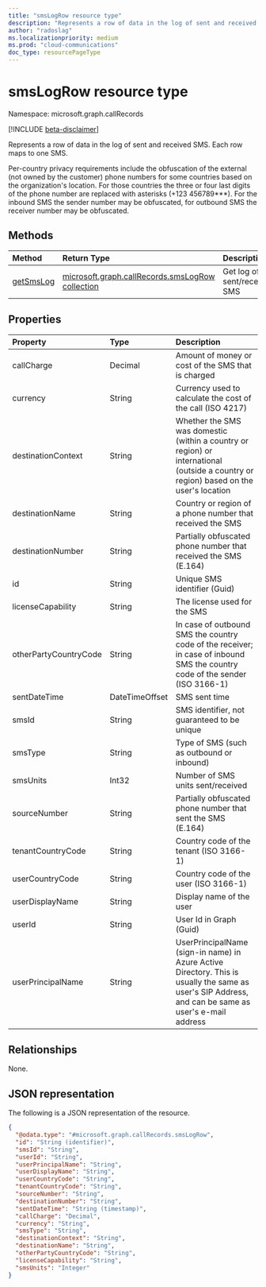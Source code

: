 ```yaml
---
title: "smsLogRow resource type"
description: "Represents a row of data in the log of sent and received SMS"
author: "radoslag"
ms.localizationpriority: medium
ms.prod: "cloud-communications"
doc_type: resourcePageType
---
```


# smsLogRow resource type

Namespace: microsoft.graph.callRecords

[!INCLUDE [beta-disclaimer](../../includes/beta-disclaimer.md)]

Represents a row of data in the log of sent and received SMS. Each row maps to one SMS.

Per-country privacy requirements include the obfuscation of the external (not owned by the customer) phone numbers for some countries based on the organization's location.
For those countries the three or four last digits of the phone number are replaced with asterisks (+123 456789***). For the inbound SMS the sender number may be obfuscated, for outbound SMS the receiver number may be obfuscated.

## Methods

| Method       | Return Type | Description |
|:-------------|:------------|:------------|
| [getSmsLog](../api/callrecords-callrecord-getsmslog.md) | [microsoft.graph.callRecords.smsLogRow collection](callrecords-smslogrow.md) | Get log of sent/received SMS |

## Properties

|Property|Type|Description|
|:---|:---|:---|
|callCharge|Decimal|Amount of money or cost of the SMS that is charged|
|currency|String|Currency used to calculate the cost of the call (ISO 4217)|
|destinationContext|String|Whether the SMS was domestic (within a country or region) or international (outside a country or region) based on the user's location|
|destinationName|String|Country or region of a phone number that received the SMS|
|destinationNumber|String|Partially obfuscated phone number that received the SMS (E.164)|
|id|String|Unique SMS identifier (Guid)|
|licenseCapability|String|The license used for the SMS|
|otherPartyCountryCode|String|In case of outbound SMS the country code of the receiver; in case of inbound SMS the country code of the sender (ISO 3166-1)|
|sentDateTime|DateTimeOffset|SMS sent time|
|smsId|String|SMS identifier, not guaranteed to be unique|
|smsType|String|Type of SMS (such as outbound or inbound)|
|smsUnits|Int32|Number of SMS units sent/received|
|sourceNumber|String|Partially obfuscated phone number that sent the SMS (E.164)|
|tenantCountryCode|String|Country code of the tenant (ISO 3166-1)|
|userCountryCode|String|Country code of the user (ISO 3166-1)|
|userDisplayName|String|Display name of the user|
|userId|String|User Id in Graph (Guid)|
|userPrincipalName|String|UserPrincipalName (sign-in name) in Azure Active Directory. This is usually the same as user's SIP Address, and can be same as user's e-mail address|

## Relationships

None.

## JSON representation

The following is a JSON representation of the resource.
<!-- {
  "blockType": "resource",
  "@odata.type": "microsoft.graph.callRecords.smsLogRow"
}
-->
``` json
{
  "@odata.type": "#microsoft.graph.callRecords.smsLogRow",
  "id": "String (identifier)",
  "smsId": "String",
  "userId": "String",
  "userPrincipalName": "String",
  "userDisplayName": "String",
  "userCountryCode": "String",
  "tenantCountryCode": "String",
  "sourceNumber": "String",
  "destinationNumber": "String",
  "sentDateTime": "String (timestamp)",
  "callCharge": "Decimal",
  "currency": "String",
  "smsType": "String",
  "destinationContext": "String",
  "destinationName": "String",
  "otherPartyCountryCode": "String",
  "licenseCapability": "String",
  "smsUnits": "Integer"
}
```
